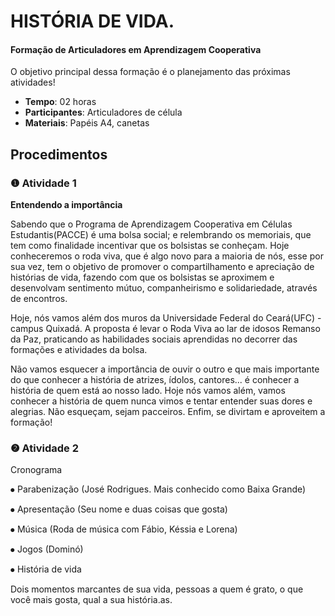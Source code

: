 # HISTÓRIA DE VIDA.
#### Formação de Articuladores em Aprendizagem Cooperativa


O objetivo principal dessa formação é o planejamento das próximas atividades!

- **Tempo**: 02 horas
- **Participantes**:  Articuladores de célula
- **Materiais**: Papéis A4, canetas

## Procedimentos

### ❶ Atividade 1 

**Entendendo a importância**

Sabendo que o Programa de Aprendizagem Cooperativa em Células Estudantis(PACCE) é uma bolsa social; e relembrando os memoriais, que tem como finalidade incentivar que os bolsistas se conheçam. Hoje conheceremos o roda viva, que é algo novo para a maioria de nós, esse por sua vez, tem o objetivo de promover o compartilhamento e apreciação de histórias de vida, fazendo com que os bolsistas se aproximem e desenvolvam sentimento mútuo, companheirismo e solidariedade, através de encontros.

Hoje, nós vamos além dos muros da Universidade Federal do Ceará(UFC) - campus Quixadá. A proposta é levar o Roda Viva ao lar de idosos Remanso da Paz, praticando as habilidades sociais aprendidas no decorrer das formações e atividades da bolsa.

Não vamos esquecer a importância de ouvir o outro e que mais importante do que conhecer a história de atrizes, ídolos, cantores... é conhecer a história de quem está ao nosso lado. Hoje nós vamos além, vamos conhecer a história de quem nunca vimos e tentar entender suas dores e alegrias. Não esqueçam, sejam pacceiros.
Enfim, se divirtam e aproveitem a formação!


### ❷ Atividade 2 

Cronograma

⦁	Parabenização (José Rodrigues. Mais conhecido como Baixa Grande)

⦁	Apresentação (Seu nome e duas coisas que gosta)

⦁	Música (Roda de música com Fábio, Késsia e Lorena)

⦁	Jogos (Dominó)

⦁	História de vida


Dois momentos marcantes de sua vida, pessoas a quem é grato, o que você mais gosta, qual a sua história.as.

 



